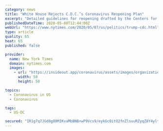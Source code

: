 ```yaml
---
category: news
title: "White House Rejects C.D.C.’s Coronavirus Reopening Plan"
excerpt: "Detailed guidelines for reopening drafted by the Centers for Disease Control and Prevention were blocked from publication after Trump administration officials labeled them “overly prescriptive.”"
publishedDateTime: 2020-05-08T12:44:00Z
webUrl: "https://www.nytimes.com/2020/05/07/us/politics/trump-cdc.html"
type: article
quality: 65
heat: 65
published: false

provider:
  name: New York Times
  domain: nytimes.com
  images:
    - url: "https://insideout.app/coronavirus/assets/images/organizations/nytimes.com-50x50.jpg"
      width: 50
      height: 50

topics:
  - Coronavirus in US
  - Coronavirus

tags:
  - US-DC

secured: "IR1g7q7JGd8g80MIKvaMbBNB+wP9Vcs9/eykGc0itO2fnZlsuuRZyqZ8Y4yltx+VMxeJ6PHgbC1f+ctwzl6Lh9y3h4xuPE9mW3ny/e/Y8yV9uACxXCnaB/qeSPLM2kMxRt+YeiVYBh+yEslosxNgEYhoLmI4X4MYVWqWAC1vVv5Sqy+wGR7L22zZ7sEQVY782Zh+kX9Kinh9xufAxZhc7MXDoRj2D/dOFQNzYui2fCbRw+iQsXdq+w5z+E9czE7GPA8peNoyCbi0DvW2a1Zcg48P3rHx0ZOTFOhV2Himig3Ln6UG+cySt+2okuWKjNrKGykyhH19kLByoVlOPEGB3+zJ5kTJMDZesRQAZNnpwoU7U57TEHg0YJ0VPi5S1grlA3neGUfqxPCk9Xb4AUs2UNAoqTtuWFL32nlO3BkbIGW5919+urzX5peZoqg3fW4TZAn/ELfc24jJjcM8sUp9CAa8X2c5U0xQF0p/mBhXwQk=;EMVMvdjuSMxzk3Ut33Wn1w=="
---
```


